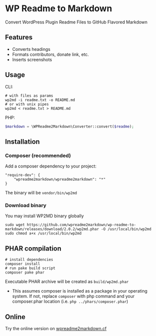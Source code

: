 # WP Readme to Markdown

Convert WordPress Plugin Readme Files to GitHub Flavored Markdown

## Features

* Converts headings
* Formats contributors, donate link, etc.
* Inserts screenshots

## Usage

CLI:

    # with files as params
    wp2md -i readme.txt -o README.md
    # or with unix pipes
    wp2md < readme.txt > README.md


PHP:

```php
$markdown = \WPReadme2Markdown\Converter::convert($readme);
```

## Installation

### Composer (recommended)

Add a composer dependency to your project:

    "require-dev": {
        "wpreadme2markdown/wpreadme2markdown": "*"
    }

The binary will be `vendor/bin/wp2md`

### Download binary

You may install WP2MD binary globally

    sudo wget https://github.com/wpreadme2markdown/wp-readme-to-markdown/releases/download/2.0.2/wp2md.phar -O /usr/local/bin/wp2md
    sudo chmod a+x /usr/local/bin/wp2md

## PHAR compilation

    # install dependencies
    composer install
    # run pake build script
    composer pake phar

Executable PHAR archive will be created as `build/wp2md.phar`

* This assumes composer is installed as a package in your operating system.
  If not, replace `composer` with php command and your composer.phar location
  (i.e. `php ../phars/composer.phar`)

## Online

Try the online version on [wpreadme2markdown.cf](https://wpreadme2markdown.cf/)
